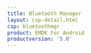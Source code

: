 ```yaml
---
title: Bluetooth Manager
layout: csp-detail.html
csp: bluetoothmgr
product: EMDK For Android
productversion: '5.0'
---
```









